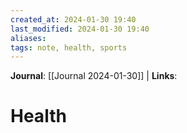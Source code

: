 ```yaml
---
created_at: 2024-01-30 19:40
last_modified: 2024-01-30 19:40
aliases:
tags: note, health, sports
---
```

**Journal**: [[Journal 2024-01-30]] |  **Links**: 
# Health



